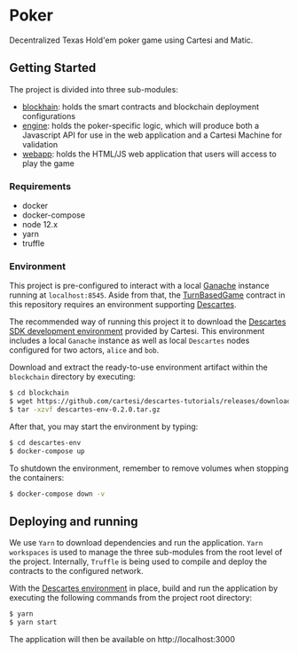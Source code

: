 # Poker

Decentralized Texas Hold'em poker game using Cartesi and Matic.

## Getting Started

The project is divided into three sub-modules:
- [blockhain](blockchain/README.md): holds the smart contracts and blockchain deployment  configurations
- [engine](engine/README.md): holds the poker-specific logic, which will produce both a Javascript API for use in the web application and a Cartesi Machine for validation
- [webapp](webapp/README.md): holds the HTML/JS web application that users will access to play the game 
### Requirements

- docker
- docker-compose
- node 12.x
- yarn
- truffle


### Environment

This project is pre-configured to interact with a local [Ganache](https://github.com/trufflesuite/ganache-cli) instance running at `localhost:8545`. Aside from that, the [TurnBasedGame](blockchain/contracts/TurnBasedGame.sol) contract in this repository requires an environment supporting [Descartes](https://github.com/cartesi/descartes).

The recommended way of running this project it to download the [Descartes SDK development environment](https://cartesi.io/en/docs/tutorials/descartes-env/) provided by Cartesi. This environment includes a local `Ganache` instance as well as local `Descartes` nodes configured for two actors, `alice` and `bob`.

Download and extract the ready-to-use environment artifact within the `blockchain` directory by executing:

```bash
$ cd blockchain
$ wget https://github.com/cartesi/descartes-tutorials/releases/download/v0.2.0/descartes-env-0.2.0.tar.gz
$ tar -xzvf descartes-env-0.2.0.tar.gz
```

After that, you may start the environment by typing:
```bash
$ cd descartes-env
$ docker-compose up
```

To shutdown the environment, remember to remove volumes when stopping the containers:
```bash
$ docker-compose down -v
```


## Deploying and running

We use `Yarn` to download dependencies and run the application. `Yarn workspaces` is used to manage the three sub-modules from the root level of the project. Internally, `Truffle` is being used to compile and deploy the contracts to the configured network.

With the [Descartes environment](#Environment) in place, build and run the application by executing the following commands from the project root directory:

```bash
$ yarn
$ yarn start
```

The application will then be available on http://localhost:3000
